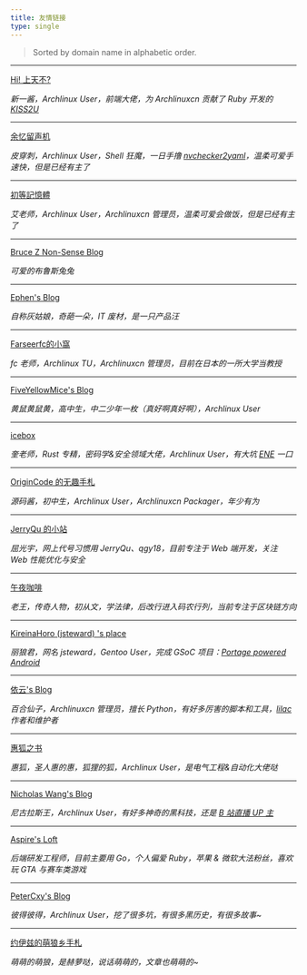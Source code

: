 ```yaml
---
title: 友情链接
type: single
---
```


> Sorted by domain name in alphabetic order.

---

[Hi! 上天不?](https://a-wing.top/)

*新一酱，Archlinux User，前端大佬，为 Archlinuxcn 贡献了 Ruby 开发的 [KISS2U](https://github.com/a-wing/KISS2U)*

---

[余忆留声机](https://amane.live/)

*皮穿刺，Archlinux User，Shell 狂魔，一日手撸 [nvchecker2yaml](https://github.com/tobiichiamane/nvchecker2yaml)，温柔可爱手速快，但是已经有主了*

---

[初等記憶體](https://axionl.me/)

*艾老师，Archlinux User，Archlinuxcn 管理员，温柔可爱会做饭，但是已经有主了*

---

[Bruce Z Non-Sense Blog](https://blog.brucezhang.cf/)

*可爱的布鲁斯兔兔*

---

[Ephen's Blog](https://ephen.me/)

*自称灰姑娘，奇葩一朵，IT 废材，是一只产品汪*

---

[Farseerfc的小窩](https://farseerfc.me/)

*fc 老师，Archlinux TU，Archlinuxcn 管理员，目前在日本的一所大学当教授*

---

[FiveYellowMice's Blog](https://fiveyellowmice.com/)

*黄鼠黄鼠黄，高中生，中二少年一枚（真好啊真好啊），Archlinux User*

---

[icebox](https://quininer.github.io/)

*奎老师，Rust 专精，密码学&安全领域大佬，Archlinux User，有大坑 [ENE](https://github.com/quininer/ene) 一口*

---

[OriginCode 的无趣手札](https://origincode.github.io/)

*源码酱，初中生，Archlinux User，Archlinuxcn Packager，年少有为*

---

[JerryQu 的小站](https://imququ.com/)

*屈光宇，网上代号习惯用 JerryQu、qgy18，目前专注于 Web 端开发，关注 Web 性能优化与安全*

---

[午夜咖啡](http://jolestar.com/)

*老王，传奇人物，初从文，学法律，后改行进入码农行列，当前专注于区块链方向*

---

[KireinaHoro (jsteward) 's place](https://jsteward.moe/)

*丽狼君，网名 jsteward，Gentoo User，完成 GSoC 项目：[Portage powered Android](https://wiki.gentoo.org/wiki/Android/SharkBait)*

---

[依云's Blog](https://blog.lilydjwg.me/)

*百合仙子，Archlinuxcn 管理员，擅长 Python，有好多厉害的脚本和工具，[lilac](https://github.com/archlinuxcn/lilac) 作者和维护者*

---

[惠狐之书](https://blog.megumifox.com/)

*惠狐，圣人惠的惠，狐狸的狐，Archlinux User，是电气工程&自动化大佬哒*

---

[Nicholas Wang's Blog](https://www.nicho1as.wang/)

*尼古拉斯王，Archlinux User，有好多神奇的黑科技，还是 [B 站直播 UP 主](https://live.bilibili.com/24384)*

---

[Aspire's Loft](https://pjw.io/)

*后端研发工程师，目前主要用 Go，个人偏爱 Ruby，苹果 & 微软大法粉丝，喜欢玩 GTA 与赛车类游戏*

---

[PeterCxy's Blog](https://typeblog.net/)

*彼得彼得，Archlinux User，挖了很多坑，有很多黑历史，有很多故事~*

---

[约伊兹的萌狼乡手札](https://blog.yoitsu.moe/)

*萌萌的萌狼，是赫萝哒，说话萌萌的，文章也萌萌的~*

